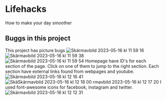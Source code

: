 # Lifehacks
 How to make your day smoother
## Buggs in this project
This project has picture bugs 
![Skärmavbild 2023-05-16 kl  11 59 16](https://github.com/Axellewing/Lifehacks/assets/127880600/b11ea8c9-2099-47f0-9b70-8a2ea79d3b10)
![Skärmavbild 2023-05-16 kl  11 59 38](https://github.com/Axellewing/Lifehacks/assets/127880600/3e8425ab-2449-4b31-b8e1-873b67bb785d)
![Skärmavbild 2023-05-16 kl  11 59 54](https://github.com/Axellewing/Lifehacks/assets/127880600/42b1ebfa-20f3-48d8-afb5-da53c04da2a4)
Homepage have ID's for each section of the page. Click on one of them to jump to the right section. 
Each section have external links found from webpages and youtube. ![Skärmavbild 2023-05-16 kl  12 16 41](https://github.com/Axellewing/Lifehacks/assets/127880600/6ac4890c-30fd-4dae-9eb3-619f5dd3d783)
![Skä![Skärmavbild 2023-05-16 kl  12 18 00](https://github.com/Axellewing/Lifehacks/assets/127880600/3e648764-db26-4bcd-8b72-efb78f56a5f8)
rmavbild 2023-05-16 kl  12 17 20](https://github.com/Axellewing/Lifehacks/assets/127880600/a44aabe4-ad5b-4e19-b8ea-b9d6cb02dad0)
I used font-awesome icons for facebook, instagram and twitter. ![Skärmavbild 2023-05-16 kl  12 12 31](https://github.com/Axellewing/Lifehacks/assets/127880600/ef8567c0-1315-4309-9f9e-b5fe3833ea5c)
